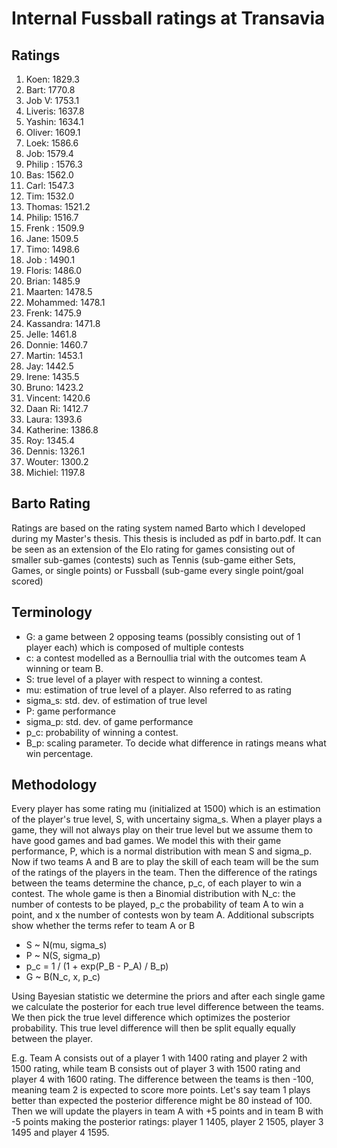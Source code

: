 # Internal Fussball ratings at Transavia
## Ratings
1. Koen: 1829.3 
2. Bart: 1770.8 
3. Job V: 1753.1 
4. Liveris: 1637.8 
5. Yashin: 1634.1 
6. Oliver: 1609.1 
7. Loek: 1586.6 
8. Job: 1579.4 
9. Philip : 1576.3 
10. Bas: 1562.0 
11. Carl: 1547.3 
12. Tim: 1532.0 
13. Thomas: 1521.2 
14. Philip: 1516.7 
15. Frenk : 1509.9 
16. Jane: 1509.5 
17. Timo: 1498.6 
18. Job : 1490.1 
19. Floris: 1486.0 
20. Brian: 1485.9 
21. Maarten: 1478.5 
22. Mohammed: 1478.1 
23. Frenk: 1475.9 
24. Kassandra: 1471.8 
25. Jelle: 1461.8 
26. Donnie: 1460.7 
27. Martin: 1453.1 
28. Jay: 1442.5 
29. Irene: 1435.5 
30. Bruno: 1423.2 
31. Vincent: 1420.6 
32. Daan Ri: 1412.7 
33. Laura: 1393.6 
34. Katherine: 1386.8 
35. Roy: 1345.4 
36. Dennis: 1326.1 
37. Wouter: 1300.2 
38. Michiel: 1197.8 

## Barto Rating
Ratings are based on the rating system named Barto which I developed during my Master's thesis. This thesis is included as pdf in barto.pdf. It can be seen as an extension of the Elo rating for games consisting out of smaller sub-games (contests) such as Tennis (sub-game either Sets, Games, or single points) or Fussball (sub-game every single point/goal scored)
## Terminology
- G: a game between 2 opposing teams (possibly consisting out of 1 player each) which is composed of multiple contests
- c: a contest modelled as a Bernoullia trial with the outcomes team A winning or team B.
- S: true level of a player with respect to winning a contest.
- mu: estimation of true level of a player. Also referred to as rating
- sigma_s: std. dev. of estimation of true level
- P: game performance
- sigma_p: std. dev. of game performance
- p_c: probability of winning a contest.
- B_p: scaling parameter. To decide what difference in ratings means what win percentage.
## Methodology
Every player has some rating mu (initialized at 1500) which is an estimation of the player's true level, S, with uncertainy sigma_s. When a player plays a game, they will not always play on their true level but we assume them to have good games and bad games. We model this with their game performance, P, which is a normal distribution with mean S and sigma_p. Now if two teams A and B are to play the skill of each team will be the sum of the ratings of the players in the team. Then the difference of the ratings between the teams determine the chance, p_c, of each player to win a contest. The whole game is then a Binomial distribution with N_c: the number of contests to be played, p_c the probability of team A to win a point, and x the number of contests won by team A. Additional subscripts show whether the terms refer to team A or B
- S ~ N(mu, sigma_s)
- P ~ N(S, sigma_p)
- p_c = 1 / (1 + exp(P_B - P_A) / B_p)
- G ~ B(N_c, x, p_c)

Using Bayesian statistic we determine the priors and after each single game we calculate the posterior for each true level difference between the teams. We then pick the true level difference which optimizes the posterior probability. This true level difference will then be split equally equally between the player. 

E.g. Team A consists out of a player 1 with 1400 rating and player 2 with 1500 rating, while team B consists out of player 3 with 1500 rating and player 4 with 1600 rating. The difference between the teams is then -100, meaning team 2 is expected to score more points. Let's say team 1 plays better than expected the posterior difference might be 80 instead of 100. Then we will update the players in team A with +5 points and in team B with -5 points making the posterior ratings: player 1 1405, player 2 1505, player 3 1495 and player 4 1595.